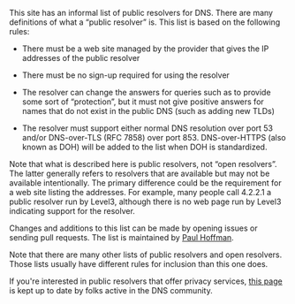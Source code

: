 This site has an informal list of public resolvers for DNS.
There are many definitions of what a “public resolver” is.
This list is based on the following rules:

* There must be a web site managed by the provider that gives
the IP addresses of the public resolver

* There must be no sign-up required for using the resolver

* The resolver can change the answers for queries such as
to provide some sort of “protection”, but it must not
give positive answers for names that do not exist in the
public DNS (such as adding new TLDs)

* The resolver must support either normal DNS resolution
over port 53 and/or DNS-over-TLS (RFC 7858) over port 853.
DNS-over-HTTPS (also known as DOH) will be added to the
list when DOH is standardized.

Note that what is described here is public resolvers,
not “open resolvers”. The latter generally refers to resolvers
that are available but may not be available intentionally.
The primary difference could be the requirement for a web site
listing the addresses. For example, many people call
4.2.2.1 a public resolver run by Level3, although there
is no web page run by Level3 indicating support for
the resolver.

Changes and additions to this list can be made by opening
issues or sending pull requests. The list is maintained
by [Paul Hoffman](phoffman@proper.com).

Note that there are many other lists of public resolvers 
and open resolvers. Those lists usually have different
rules for inclusion than this one does.

If you're interested in public resolvers that offer
privacy services,
[this page](https://dnsprivacy.org/wiki/display/DP/DNS+Privacy+Test+Servers)
is kept up to date by folks active in the DNS community.

